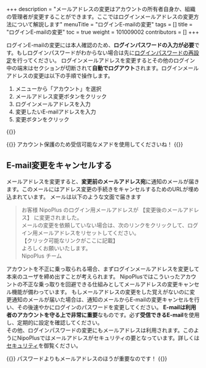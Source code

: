 +++
description = "メールアドレスの変更はアカウントの所有者自身か、組織の管理者が変更することができます。ここではログインメールアドレスの変更方法について解説します"
menuTitle = "ログインE-mailの変更"
tags = []
title = "ログインE-mailの変更"
toc = true
weight = 101009002
contributors = []
+++

ログインE-mailの変更には本人確認のため、**ログインパスワードの入力が必要**です。もしログインパスワードがわからない場合は先に[ログインパスワードの再設定](/manual/account/password/)を行ってください。
ログインメールアドレスを変更するとその他のログイン中の端末はセクションが切断されて**自動でログアウト**されます。ログインメールアドレスの変更は以下の手順で操作します。

1. メニューから「アカウント」を選択
1. メールアドレス変更ボタンをクリック
1. ログインメールアドレスを入力
1. 変更したいE-mailアドレスを入力
1. 変更ボタンをクリック

{{<appscreen filename="email-edit" title="ログインメールアドレスの変更画面。変更時にログインパスワードの入力が必要です" >}}

{{<alice pos="right" icon="shield">}}
アカウント保護のため受信可能なメアドを使用してくださいね！
{{</alice>}}

## E-mail変更をキャンセルする

メールアドレスを変更すると、**変更前のメールアドレス宛**に通知のメールが届きます。このメールにはアドレス変更の手続きをキャンセルするためのURLが埋め込まれています。
メールは以下のような文面で届きます

> お客様
> NipoPlus のログイン用メールアドレスが 【変更後のメールアドレス】 に変更されました。  
> メールの変更を依頼していない場合は、次のリンクをクリックして、ログイン用メールアドレスをリセットしてください。  
> 【クリック可能なリンクがここに記載】  
> よろしくお願いいたします。  
> NipoPlus チーム  

アカウントを不正に乗っ取られる場合、まずログインメールアドレスを変更して本来のユーザを締め出すことが考えられます。
NipoPlusではこういったアカウントの不正な乗っ取りを回避できる仕組みとしてメールアドレスの変更キャンセル機能が備わっています。
もしメールアドレスの変更をした覚えがないのに変更通知のメールが届いた場合は、通知のメールからE-mailの変更キャンセルを行い、その後速やかにログインのパスワードを変更してください。
**E-mailは利用者のアカウントを守る上で非常に重要**なものです。必ず**受信できるE-mail**を使用し、定期的に設定を確認してください。  
その他、ログインパスワードの変更にもメールアドレスは利用されます。このようにNipoPlusではメールアドレスがセキュリティの要となっています。詳しくは[セキュリティ](/system/security/#アカウントの保護)を御覧ください。

{{<alice pos="right" icon="shield">}}
パスワードよりもメールアドレスのほうが重要なのです！
{{</alice>}}
